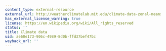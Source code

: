 ```yaml
---
content_type: external-resource
external_url: http://weatherclimatelab.mit.edu/climate-data-zonal-means
has_external_license_warning: true
license: https://en.wikipedia.org/wiki/All_rights_reserved
status: ''
title: Climate data
uid: ae60e173-906c-4989-8d0b-ffd37bef47bc
wayback_url: ''
---
```

